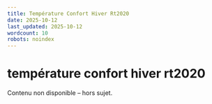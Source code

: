 ```yaml
---
title: Température Confort Hiver Rt2020
date: 2025-10-12
last_updated: 2025-10-12
wordcount: 10
robots: noindex
---
```


# température confort hiver rt2020

Contenu non disponible – hors sujet.